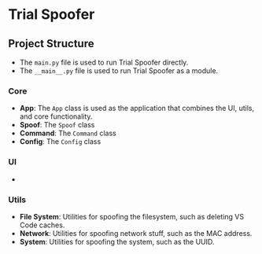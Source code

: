 # Trial Spoofer

## Project Structure

- The `main.py` file is used to run Trial Spoofer directly.
- The `__main__.py` file is used to run Trial Spoofer as a module.


### Core

- **App**: The `App` class is used as the application that combines the UI, utils, and core functionality.
- **Spoof**: The `Spoof` class
- **Command**: The `Command` class
- **Config**: The `Config` class

### UI

- 


### Utils

- **File System**: Utilities for spoofing the filesystem, such as deleting VS Code caches.
- **Network**: Utilities for spoofing network stuff, such as the MAC address.
- **System**: Utilities for spoofing the system, such as the UUID.

